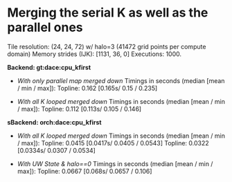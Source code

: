 # Merging the serial K as well as the parallel ones

Tile resolution: (24, 24, 72) w/ halo=3 (41472 grid points per compute domain)
Memory strides (IJK): [1131, 36, 0]
Executions: 1000.

**Backend: gt:dace:cpu_kfirst**

- _With only parallel map merged down_
    Timings in seconds (median [mean / min / max]):
        Topline: 0.162 [0.165s/ 0.15 / 0.235]

- _With all K looped merged down_
    Timings in seconds (median [mean / min / max]):
        Topline: 0.112 [0.113s/ 0.105 / 0.146]

**sBackend: orch:dace:cpu_kfirst**

- _With all K looped merged down_
    Timings in seconds (median [mean / min / max]):
        Topline: 0.0415 [0.0417s/ 0.0405 / 0.0543]
        Topline: 0.0322 [0.0334s/ 0.0307 / 0.0534]

- _With UW State & halo==0_
    Timings in seconds (median [mean / min / max]):
        Topline: 0.0667 [0.068s/ 0.0657 / 0.106]
